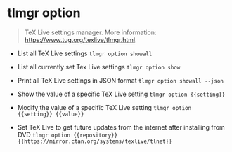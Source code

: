 # tlmgr option
> TeX Live settings manager.
> More information: <https://www.tug.org/texlive/tlmgr.html>.

- List all TeX Live settings
`tlmgr option showall`

- List all currently set Tex Live settings
`tlmgr option show`

- Print all TeX Live settings in JSON format
`tlmgr option showall --json`

- Show the value of a specific TeX Live setting
`tlmgr option {{setting}}`

- Modify the value of a specific TeX Live setting
`tlmgr option {{setting}} {{value}}`

- Set TeX Live to get future updates from the internet after installing from DVD
`tlmgr option {{repository}} {{https://mirror.ctan.org/systems/texlive/tlnet}}`
